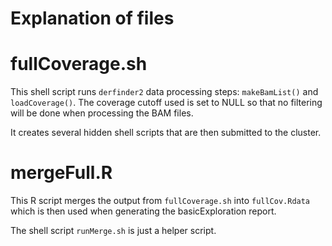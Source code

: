 Explanation of files
====================

# fullCoverage.sh

This shell script runs `derfinder2` data processing steps: `makeBamList()` and `loadCoverage()`. The coverage cutoff used is set to NULL so that no filtering will be done when processing the BAM files. 

It creates several hidden shell scripts that are then submitted to the cluster.

# mergeFull.R

This R script merges the output from `fullCoverage.sh` into `fullCov.Rdata` which is then used when generating the basicExploration report.

The shell script `runMerge.sh` is just a helper script.
